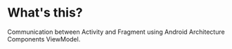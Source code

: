 # What's this?

Communication between Activity and Fragment using Android Architecture Components ViewModel.

